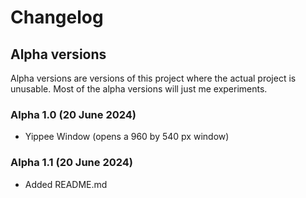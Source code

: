 # Changelog
## Alpha versions
Alpha versions are versions of this project where the actual project is unusable. Most of the alpha versions will just me experiments.
### Alpha 1.0 (20 June 2024)
 - Yippee Window (opens a 960 by 540 px window)
### Alpha 1.1 (20 June 2024)
 - Added README.md